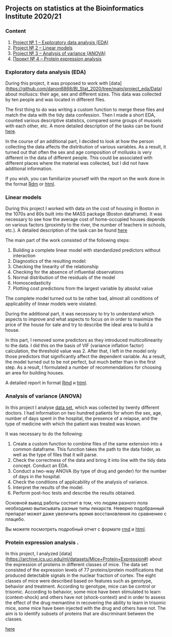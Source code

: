## Projects on statistics at the Bioinformatics Institute 2020/21


### Content
1. [Project № 1 &ndash; Exploratory data analysis (EDA)](#eda)
2. [Project № 2 &ndash; Linear models](#lm)
3. [Project № 3 &ndash; Analysis of variance (ANOVA)](#anova)
3. [Проект № 4 &ndash; Protein expression analysis](#mouse)

### Exploratory data analysis (EDA) <a name="eda"></a>

During this project, it was proposed to work with [data] (https://github.com/danon6868/BI_Stat_2020/tree/main/project_eda/Data) about molluscs: their age, sex and different sizes. This data was collected by ten people and was located in different files.

The first thing to do was writing a custom function to merge these files and match the data with the tidy data confession. Then I made a short EDA, counted various descriptive statistics, compared some groups of mussels with each other, etc. A more detailed description of the tasks can be found [here](https://github.com/danon6868/BI_Stat_2020/blob/main/project_eda/Project_1.pdf). 

In the course of an additional part, I decided to look at how the person collecting the data affects the distribution of various variables. As a result, it turned out that often the sex and age composition of mollusks is very different in the data of different people. This could be associated with different places where the material was collected, but I did not have additional information.

If you wish, you can familiarize yourself with the report on the work done in the format [Rdm](https://github.com/danon6868/BI_Stat_2020/blob/main/project_eda/project_eda.rmd) or [html](https://danon6868.github.io/BI_Stat_2020/project_eda). 

### Linear models <a name="lm"></a>
During this project I worked with data on the cost of housing in Boston in the 1070s and 80s built into the MASS package (Boston dataframe). It was necessary to see how the average cost of home-occupied houses depends on various factors (proximity to the river, the number of teachers in schools, etc.). A detailed description of the task can be found [here](https://github.com/danon6868/BI_Stat_2020/blob/main/project_lm/project_lm.pdf) 

The main part of the work consisted of the following steps:

1. Building a complete linear model with standardized predictors without interaction
2. Diagnostics of the resulting model:
  1. Checking the linearity of the relationship
  2. Checking for the absence of influential observations
  3. Normal distribution of the residuals of the model
  4. Homoscedasticity
3. Plotting cost predictions from the largest variable by absolut value

The complete model turned out to be rather bad, almost all conditions of applicability of linear models were violated.

During the additional part, it was necessary to try to understand which aspects to improve and what aspects to focus on in order to maximize the price of the house for sale and try to describe the ideal area to build a house.

In this part, I removed some predictors as they introduced multicollinearity to the data. I did this on the basis of VIF (variance inflation factor) calculation, the threshold value was 2. After that, I left in the model only those predictors that significantly affect the dependent variable. As a result, the model turned out to be not perfect, but much better than in the first step. As a result, I formulated a number of recommendations for choosing an area for building houses. 

A detailed report in format [Rmd](https://github.com/danon6868/BI_Stat_2020/blob/main/project_lm/project_lm_Rmd) и [html](https://danon6868.github.io/BI_Stat_2020/project_lm).

### Analysis of variance (ANOVA) <a name="anova"></a>

In this project I analyse [data set](https://github.com/danon6868/BI_Stat_2020/blob/main/project_anova/project_anova.pdf), which was collected by twenty different doctors. I had information on two hundred patients for whom the sex, age, number of days spent in the hospital, the presence of a relapse, and the type of medicine with which the patient was treated was known. 

It was necessary to do the following:

1. Create a custom function to combine files of the same extension into a common dataframe. This function takes the path to the data folder, as well as the type of files that it will parse.
2. Check the correctness of the data and bring it into line with the tidy data concept. Conduct an EDA.
3. Conduct a two-way ANOVA (by type of drug and gender) for the number of days in the hospital.
4. Check the conditions of applicability of the analysis of variance.
5. Interpret the results of the model.
6. Perform post-hoc tests and describe the results obtained.

Основной вывод работы состоит в том, что людям разного пола необходимо выписывать разные типы лекарств. Неверно подобранный препарат может даже увеличить время восстановления по сравнению с плацебо.

Вы можете посмотреть подробный отчет с формате [rmd](https://github.com/danon6868/BI_Stat_2020/blob/main/project_anova/project_anova.Rmd) и [html](https://danon6868.github.io/BI_Stat_2020/project_anova).

### Protein expression analysis <a name="mouse"></a>.

In this project, I analyzed [data] (https://archive.ics.uci.edu/ml/datasets/Mice+Protein+Expression#) about the expression of proteins in different classes of mice. The data set consisted of the expression levels of 77 proteins/protein modifications that produced detectable signals in the nuclear fraction of cortex. The eight classes of mice were described based on features such as genotype, behavior and treatment. According to genotype, mice can be control or trisomic. According to behavior, some mice have been stimulated to learn (context-shock) and others have not (shock-context) and in order to assess the effect of the drug memantine in recovering the ability to learn in trisomic mice, some mice have been injected with the drug and others have not. The aim is to identify subsets of proteins that are discriminant between the classes.

[here](https://danon6868.github.io/BI_Stat_2020/project_mouse)
